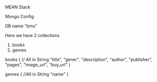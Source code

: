 MEAN Stack

Mongo Config

DB name "bms"

Here we have 2 collections

1. books
2. genres

books
{
  // All in String
  "title",
  "gener",
  "description",
  "author",
  "publisher",
  "pages",
  "image_url",
  "buy_url"
}

genres
{
  //All in String
  "name"
}

